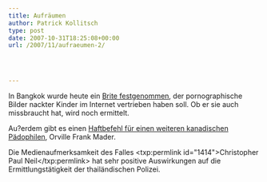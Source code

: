 ```yaml
---
title: Aufräumen
author: Patrick Kollitsch
type: post
date: 2007-10-31T18:25:08+00:00
url: /2007/11/aufraeumen-2/




---
```

In Bangkok wurde heute ein [Brite festgenommen][1], der pornographische Bilder nackter Kinder im Internet vertrieben haben soll. Ob er sie auch missbraucht hat, wird noch ermittelt.

Au?erdem gibt es einen [Haftbefehl für einen weiteren kanadischen Pädophilen][2], Orville Frank Mader. 

Die Medienaufmerksamkeit des Falles <txp:permlink id="1414">Christopher Paul Neil</txp:permlink> hat sehr positive Auswirkungen auf die Ermittlungstätigkeit der thailändischen Polizei.

 [1]: http://uk.reuters.com/article/domesticNews/idUKBKK9550920071031
 [2]: http://canadianpress.google.com/article/ALeqM5jMIaT4Fg2unIofwSJrkNrGB8WHlA